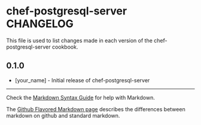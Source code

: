 chef-postgresql-server CHANGELOG
================================

This file is used to list changes made in each version of the chef-postgresql-server cookbook.

0.1.0
-----
- [your_name] - Initial release of chef-postgresql-server

- - -
Check the [Markdown Syntax Guide](http://daringfireball.net/projects/markdown/syntax) for help with Markdown.

The [Github Flavored Markdown page](http://github.github.com/github-flavored-markdown/) describes the differences between markdown on github and standard markdown.
